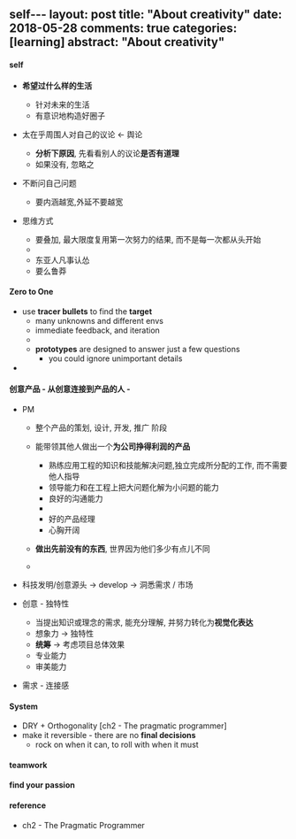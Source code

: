 self---
layout: post
title: "About creativity"
date: 2018-05-28
comments: true
categories: [learning]
abstract: "About creativity"
---

#### **self** 
  * **希望过什么样的生活**  
    - 针对未来的生活 
    - 有意识地构造好圈子 

  * 太在乎周围人对自己的议论 <- 舆论 
    - **分析下原因**, 先看看别人的议论**是否有道理**  
    - 如果没有, 忽略之 

  * 不断问自己问题 
    - 要内涵越宽,外延不要越宽 

  * 思维方式 
    - 要叠加, 最大限度复用第一次努力的结果, 而不是每一次都从头开始 
    - 
    - 东亚人凡事认怂 
    - 要么鲁莽 

#### Zero to One 
  * use **tracer bullets** to find the **target**  
    - many unknowns and different envs 
    - immediate feedback, and iteration 
    - 
    - **prototypes** are designed to answer just a few questions 
      + you could ignore unimportant details 
  *


#### 创意产品 - 从创意连接到产品的人 - 

  * PM 
    - 整个产品的策划, 设计, 开发, 推广 阶段 
    - 能带领其他人做出一个**为公司挣得利润的产品** 
      + 熟练应用工程的知识和技能解决问题,独立完成所分配的工作, 而不需要他人指导 
      + 领导能力和在工程上把大问题化解为小问题的能力 
      + 良好的沟通能力 
      + 
      + 好的产品经理 
      + 心胸开阔 
      
    - **做出先前没有的东西**, 世界因为他们多少有点儿不同 
    - 
   
  * 科技发明/创意源头 -> develop -> 洞悉需求 / 市场  
  
  * 创意 - 独特性 
    - 当提出知识或理念的需求, 能充分理解, 并努力转化为**视觉化表达**  
    - 想象力 -> 独特性 
    - **统筹** -> 考虑项目总体效果
    - 专业能力  
    - 审美能力 
    
  * 需求 - 连接感 

#### System 
  * DRY + Orthogonality [ch2 - The pragmatic programmer] 
  * make it reversible - there are no **final decisions**  
    - rock on when it can, to roll with when it must 



#### teamwork 

#### find your passion 

#### reference 
* ch2 - The Pragmatic Programmer